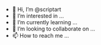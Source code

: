- 👋 Hi, I’m @scriptart
- 👀 I’m interested in ...
- 🌱 I’m currently learning ...
- 💞️ I’m looking to collaborate on ...
- 📫 How to reach me ...

<!---
scriptart/scriptart is a ✨ special ✨ repository because its `README.md` (this file) appears on your GitHub profile.
You can click the Preview link to take a look at your changes.
--->
